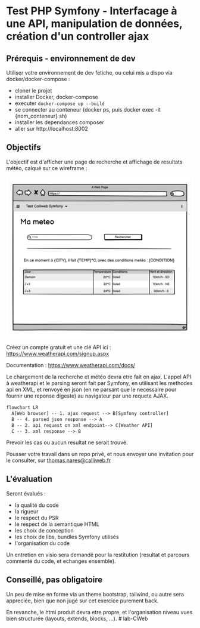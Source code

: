# Test PHP Symfony - Interfacage à une API, manipulation de données, création d'un controller ajax

## Prérequis - environnement de dev

Utiliser votre environnement de dev fetiche, ou celui mis a dispo via docker/docker-compose :

- cloner le projet
- installer Docker, docker-compose
- executer `docker-compose up --build`
- se connecter au conteneur (docker ps, puis docker exec -it {nom_conteneur} sh)
- installer les dependances composer
- aller sur http://localhost:8002

## Objectifs

L'objectif est d'afficher une page de recherche et affichage de resultats météo, calqué sur ce wireframe :

![](wireframe.png)

Créez un compte gratuit et une clé API ici : https://www.weatherapi.com/signup.aspx

Documentation : https://www.weatherapi.com/docs/

Le chargement de la recherche et météo devra etre fait en ajax. 
L'appel API à weatherapi et le parsing seront fait par Symfony, en utilisant les methodes api en XML, et renvoyé en json (en ne parsant que le necessaire pour fournir une reponse digeste) au navigateur par une requete AJAX. 

```mermaid
flowchart LR
  A[Web browser] -- 1. ajax request --> B[Symfony controller]
  B -- 4. parsed json response --> A
  B -- 2. api request on xml endpoint--> C[Weather API]
  C -- 3. xml response --> B
```

Prevoir les cas ou aucun resultat ne serait trouvé.

Pousser votre travail dans un repo privé, et nous envoyer une invitation pour le consulter, sur thomas.nares@calliweb.fr

## L'évaluation

Seront évalués :

- la qualité du code
- la rigueur
- le respect du PSR
- le respect de la semantique HTML
- les choix de conception
- les choix de libs, bundles Symfony utilisés
- l'organisation du code

Un entretien en visio sera demandé pour la restitution (resultat et parcours commenté du code, et echanges ensemble).

## Conseillé, pas obligatoire

Un peu de mise en forme via un theme bootstrap, tailwind, ou autre sera appreciée, bien que non jugé sur cet exercice purement back. 

En revanche, le html produit devra etre propre, et l'organisation niveau vues bien structurée (layouts, extends, blocks, ...). # lab-CWeb
